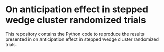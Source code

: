# On anticipation effect in stepped wedge cluster randomized trials
This repository contains the Python code to reproduce the results presented in on anticipation effect in stepped wedge cluster randomized trials.
